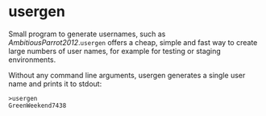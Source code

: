 # usergen
Small program to generate usernames, such as *AmbitiousParrot2012*.`usergen` offers a cheap, simple and fast way to create large numbers of user names, for example for testing or staging environments.

Without any command line arguments, usergen generates a single user name and prints it to stdout:
```
>usergen
GreenWeekend7438
```
